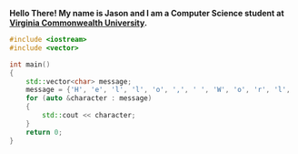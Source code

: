 **Hello There! My name is Jason and I am a Computer Science student at [Virginia Commonwealth University](https://vcu.edu).**

```c++
#include <iostream>
#include <vector>

int main()
{
    std::vector<char> message;
    message = {'H', 'e', 'l', 'l', 'o', ',', ' ', 'W', 'o', 'r', 'l', 'd', '!', '\n'};
    for (auto &character : message)
    {
        std::cout << character;
    }
    return 0;
}
```
